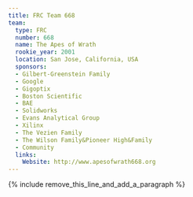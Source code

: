 ```yaml
---
title: FRC Team 668
team:
  type: FRC
  number: 668
  name: The Apes of Wrath
  rookie_year: 2001
  location: San Jose, California, USA
  sponsors:
  - Gilbert-Greenstein Family
  - Google
  - Gigoptix
  - Boston Scientific
  - BAE
  - Solidworks
  - Evans Analytical Group
  - Xilinx
  - The Vezien Family
  - The Wilson Family&Pioneer High&Family
  - Community
  links:
    Website: http://www.apesofwrath668.org
---
```


{% include remove_this_line_and_add_a_paragraph %}